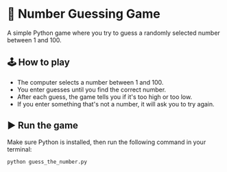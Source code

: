 # 🎯 Number Guessing Game

A simple Python game where you try to guess a randomly selected number between 1 and 100.

## 🕹️ How to play

- The computer selects a number between 1 and 100.
- You enter guesses until you find the correct number.
- After each guess, the game tells you if it's too high or too low.
- If you enter something that's not a number, it will ask you to try again.

## ▶️ Run the game

Make sure Python is installed, then run the following command in your terminal:

```bash
python guess_the_number.py
